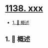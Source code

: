 # [1138. xxx](https://github.com/Tdahuyou/TNotes.leetcode/tree/main/notes/1138.%20xxx)

<!-- region:toc -->

- [1. 📝 概述](#1--概述)

<!-- endregion:toc -->

## 1. 📝 概述

